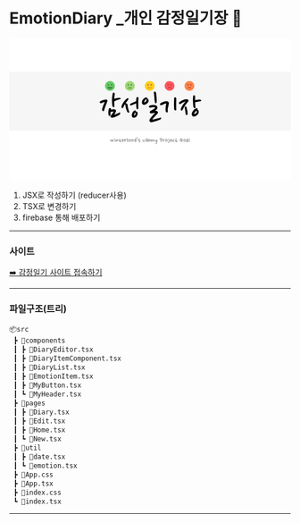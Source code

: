 # EmotionDiary \_개인 감정일기장 🙂

![](/public/thumbnail.png)

1. JSX로 작성하기 (reducer사용)
2. TSX로 변경하기
3. firebase 통해 배포하기

---

### 사이트

[ ➡️ 감정일기 사이트 접속하기 ](https:/sunjin-react-project.web.app/)

---

### 파일구조(트리)

```
📦src
 ┣ 📂components
 ┃ ┣ 📜DiaryEditor.tsx
 ┃ ┣ 📜DiaryItemComponent.tsx
 ┃ ┣ 📜DiaryList.tsx
 ┃ ┣ 📜EmotionItem.tsx
 ┃ ┣ 📜MyButton.tsx
 ┃ ┗ 📜MyHeader.tsx
 ┣ 📂pages
 ┃ ┣ 📜Diary.tsx
 ┃ ┣ 📜Edit.tsx
 ┃ ┣ 📜Home.tsx
 ┃ ┗ 📜New.tsx
 ┣ 📂util
 ┃ ┣ 📜date.tsx
 ┃ ┗ 📜emotion.tsx
 ┣ 📜App.css
 ┣ 📜App.tsx
 ┣ 📜index.css
 ┗ 📜index.tsx
```

---

